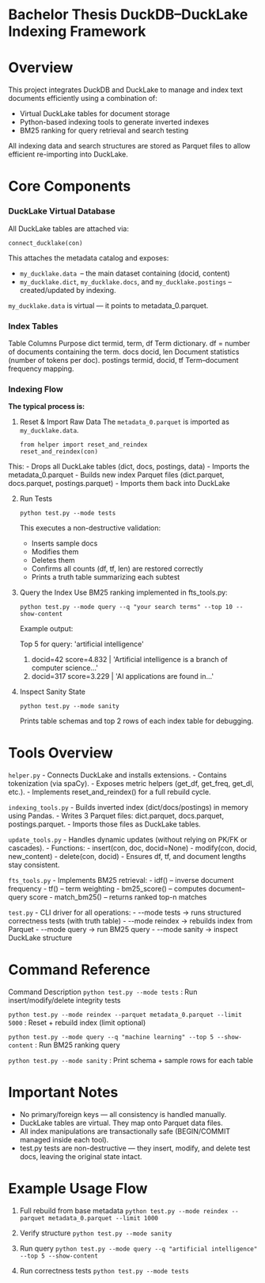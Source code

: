 # Bachelor Thesis DuckDB–DuckLake Indexing Framework

# Overview

This project integrates DuckDB and DuckLake to manage and index text documents efficiently using a combination of:
- Virtual DuckLake tables for document storage
- Python-based indexing tools to generate inverted indexes
- BM25 ranking for query retrieval and search testing

All indexing data and search structures are stored as Parquet files to allow efficient re-importing into DuckLake.

# Core Components

### DuckLake Virtual Database

All DuckLake tables are attached via:

`connect_ducklake(con)`

This attaches the metadata catalog and exposes:
- `my_ducklake.data `– the main dataset containing (docid, content)
- `my_ducklake.dict`, `my_ducklake.docs`, and `my_ducklake.postings` – created/updated by indexing.

`my_ducklake.data` is virtual — it points to metadata_0.parquet.

### Index Tables

Table	Columns	Purpose
dict	termid, term, df	Term dictionary. df = number of documents containing the term.
docs	docid, len	Document statistics (number of tokens per doc).
postings	termid, docid, tf	Term–document frequency mapping.

### Indexing Flow

**The typical process is:**
1.	Reset & Import Raw Data
	The `metadata_0.parquet` is imported as `my_ducklake.data`.
	
	```
	from helper import reset_and_reindex
	reset_and_reindex(con)
	```

This:
	- Drops all DuckLake tables (dict, docs, postings, data)
	- Imports the metadata_0.parquet
	- Builds new index Parquet files (dict.parquet, docs.parquet, postings.parquet)
	- Imports them back into DuckLake

2.	Run Tests

	`python test.py --mode tests`
	
	This executes a non-destructive validation:
	- Inserts sample docs
	- Modifies them
	- Deletes them
	- Confirms all counts (df, tf, len) are restored correctly
	- Prints a truth table summarizing each subtest

3.	Query the Index
	Use BM25 ranking implemented in fts_tools.py:
	
	`python test.py --mode query --q "your search terms" --top 10 --show-content`
	
	Example output:
	
	Top 5 for query: 'artificial intelligence'
	 1. docid=42  score=4.832  |  'Artificial intelligence is a branch of computer science...'
	 2. docid=317 score=3.229  |  'AI applications are found in...'


4.	Inspect Sanity State

	`python test.py --mode sanity`
	
	Prints table schemas and top 2 rows of each index table for debugging.

# Tools Overview

`helper.py`
	- Connects DuckLake and installs extensions.
	- Contains tokenization (via spaCy).
	- Exposes metric helpers (get_df, get_freq, get_dl, etc.).
	- Implements reset_and_reindex() for a full rebuild cycle.

`indexing_tools.py`
	- Builds inverted index (dict/docs/postings) in memory using Pandas.
	- Writes 3 Parquet files: dict.parquet, docs.parquet, postings.parquet.
	- Imports those files as DuckLake tables.

`update_tools.py`
	- Handles dynamic updates (without relying on PK/FK or cascades).
	- Functions:
	- insert(con, doc, docid=None)
	- modify(con, docid, new_content)
	- delete(con, docid)
	- Ensures df, tf, and document lengths stay consistent.

`fts_tools.py`
	- Implements BM25 retrieval:
	- idf() – inverse document frequency
	- tf() – term weighting
	- bm25_score() – computes document–query score
	- match_bm25() – returns ranked top-n matches

`test.py`
	- CLI driver for all operations:
	- --mode tests → runs structured correctness tests (with truth table)
	- --mode reindex → rebuilds index from Parquet
	- --mode query → run BM25 query
	- --mode sanity → inspect DuckLake structure

# Command Reference

Command	Description
`python test.py --mode tests` :	Run insert/modify/delete integrity tests

`python test.py --mode reindex --parquet metadata_0.parquet --limit 5000` : Reset + rebuild index (limit optional)

`python test.py --mode query --q "machine learning" --top 5 --show-content`	: Run BM25 ranking query

`python test.py --mode sanity` : Print schema + sample rows for each table

# Important Notes
- No primary/foreign keys — all consistency is handled manually.
- DuckLake tables are virtual. They map onto Parquet data files.
- All index manipulations are transactionally safe (BEGIN/COMMIT managed inside each tool).
- test.py tests are non-destructive — they insert, modify, and delete test docs, leaving the original state intact.

# Example Usage Flow

1. Full rebuild from base metadata
`python test.py --mode reindex --parquet metadata_0.parquet --limit 1000`

2. Verify structure
`python test.py --mode sanity`

3. Run query
`python test.py --mode query --q "artificial intelligence" --top 5 --show-content`

4. Run correctness tests
`python test.py --mode tests`
